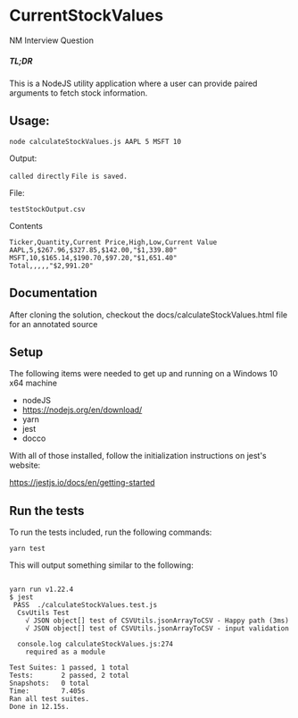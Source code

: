# CurrentStockValues
NM Interview Question

##### TL;DR
This is a NodeJS utility application where a user can provide paired arguments to fetch stock information.

## Usage:

`node calculateStockValues.js AAPL 5 MSFT 10`

Output:

`called directly`
`File is saved.`

File:

`testStockOutput.csv`

Contents

```
Ticker,Quantity,Current Price,High,Low,Current Value
AAPL,5,$267.96,$327.85,$142.00,"$1,339.80"
MSFT,10,$165.14,$190.70,$97.20,"$1,651.40"
Total,,,,,"$2,991.20"
```

## Documentation

After cloning the solution, checkout the docs/calculateStockValues.html file for an annotated source

## Setup

The following items were needed to get up and running on a Windows 10 x64 machine

 *  nodeJS
   * https://nodejs.org/en/download/
 *  yarn
 *  jest
 *  docco

With all of those installed, follow the initialization instructions on jest's website:

https://jestjs.io/docs/en/getting-started

## Run the tests

To run the tests included, run the following commands:

`yarn test`

This will output something similar to the following:


```

yarn run v1.22.4
$ jest
 PASS  ./calculateStockValues.test.js
  CsvUtils Test
    √ JSON object[] test of CSVUtils.jsonArrayToCSV - Happy path (3ms)
    √ JSON object[] test of CSVUtils.jsonArrayToCSV - input validation

  console.log calculateStockValues.js:274
    required as a module

Test Suites: 1 passed, 1 total
Tests:       2 passed, 2 total
Snapshots:   0 total
Time:        7.405s
Ran all test suites.
Done in 12.15s.

```